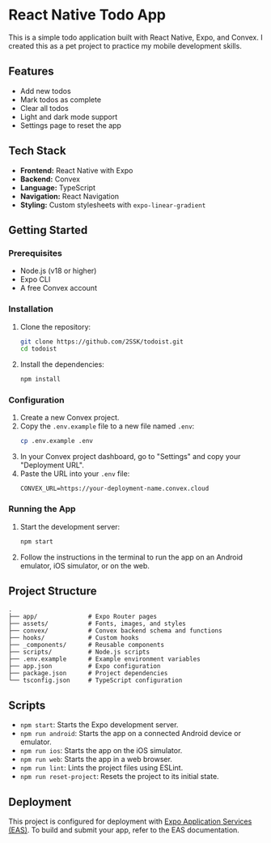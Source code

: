 # React Native Todo App

This is a simple todo application built with React Native, Expo, and Convex. I created this as a pet project to practice my mobile development skills.

## Features

- Add new todos
- Mark todos as complete
- Clear all todos
- Light and dark mode support
- Settings page to reset the app

## Tech Stack

- **Frontend:** React Native with Expo
- **Backend:** Convex
- **Language:** TypeScript
- **Navigation:** React Navigation
- **Styling:** Custom stylesheets with `expo-linear-gradient`

## Getting Started

### Prerequisites

- Node.js (v18 or higher)
- Expo CLI
- A free Convex account

### Installation

1.  Clone the repository:

    ```bash
    git clone https://github.com/2SSK/todoist.git
    cd todoist
    ```

2.  Install the dependencies:
    ```bash
    npm install
    ```

### Configuration

1.  Create a new Convex project.
2.  Copy the `.env.example` file to a new file named `.env`:
    ```bash
    cp .env.example .env
    ```
3.  In your Convex project dashboard, go to "Settings" and copy your "Deployment URL".
4.  Paste the URL into your `.env` file:
    ```
    CONVEX_URL=https://your-deployment-name.convex.cloud
    ```

### Running the App

1.  Start the development server:
    ```bash
    npm start
    ```
2.  Follow the instructions in the terminal to run the app on an Android emulator, iOS simulator, or on the web.

## Project Structure

```
.
├── app/              # Expo Router pages
├── assets/           # Fonts, images, and styles
├── convex/           # Convex backend schema and functions
├── hooks/            # Custom hooks
├── _components/      # Reusable components
├── scripts/          # Node.js scripts
├── .env.example      # Example environment variables
├── app.json          # Expo configuration
├── package.json      # Project dependencies
└── tsconfig.json     # TypeScript configuration
```

## Scripts

- `npm start`: Starts the Expo development server.
- `npm run android`: Starts the app on a connected Android device or emulator.
- `npm run ios`: Starts the app on the iOS simulator.
- `npm run web`: Starts the app in a web browser.
- `npm run lint`: Lints the project files using ESLint.
- `npm run reset-project`: Resets the project to its initial state.

## Deployment

This project is configured for deployment with [Expo Application Services (EAS)](https.expo.dev/eas). To build and submit your app, refer to the EAS documentation.
